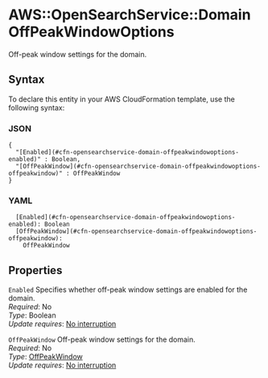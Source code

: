 # AWS::OpenSearchService::Domain OffPeakWindowOptions<a name="aws-properties-opensearchservice-domain-offpeakwindowoptions"></a>

Off\-peak window settings for the domain\.

## Syntax<a name="aws-properties-opensearchservice-domain-offpeakwindowoptions-syntax"></a>

To declare this entity in your AWS CloudFormation template, use the following syntax:

### JSON<a name="aws-properties-opensearchservice-domain-offpeakwindowoptions-syntax.json"></a>

```
{
  "[Enabled](#cfn-opensearchservice-domain-offpeakwindowoptions-enabled)" : Boolean,
  "[OffPeakWindow](#cfn-opensearchservice-domain-offpeakwindowoptions-offpeakwindow)" : OffPeakWindow
}
```

### YAML<a name="aws-properties-opensearchservice-domain-offpeakwindowoptions-syntax.yaml"></a>

```
  [Enabled](#cfn-opensearchservice-domain-offpeakwindowoptions-enabled): Boolean
  [OffPeakWindow](#cfn-opensearchservice-domain-offpeakwindowoptions-offpeakwindow):
    OffPeakWindow
```

## Properties<a name="aws-properties-opensearchservice-domain-offpeakwindowoptions-properties"></a>

`Enabled` <a name="cfn-opensearchservice-domain-offpeakwindowoptions-enabled"></a>
Specifies whether off\-peak window settings are enabled for the domain\.  
_Required_: No  
_Type_: Boolean  
_Update requires_: [No interruption](https://docs.aws.amazon.com/AWSCloudFormation/latest/UserGuide/using-cfn-updating-stacks-update-behaviors.html#update-no-interrupt)

`OffPeakWindow` <a name="cfn-opensearchservice-domain-offpeakwindowoptions-offpeakwindow"></a>
Off\-peak window settings for the domain\.  
_Required_: No  
_Type_: [OffPeakWindow](aws-properties-opensearchservice-domain-offpeakwindow.md)  
_Update requires_: [No interruption](https://docs.aws.amazon.com/AWSCloudFormation/latest/UserGuide/using-cfn-updating-stacks-update-behaviors.html#update-no-interrupt)
